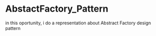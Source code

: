 # AbstactFactory_Pattern
in this oportunity,  i do a representation about Abstract Factory design pattern
